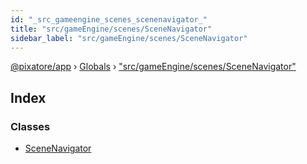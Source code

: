 ```yaml
---
id: "_src_gameengine_scenes_scenenavigator_"
title: "src/gameEngine/scenes/SceneNavigator"
sidebar_label: "src/gameEngine/scenes/SceneNavigator"
---
```


[@pixatore/app](../index.md) › [Globals](../globals.md) › ["src/gameEngine/scenes/SceneNavigator"](_src_gameengine_scenes_scenenavigator_.md)

## Index

### Classes

* [SceneNavigator](../classes/_src_gameengine_scenes_scenenavigator_.scenenavigator.md)
